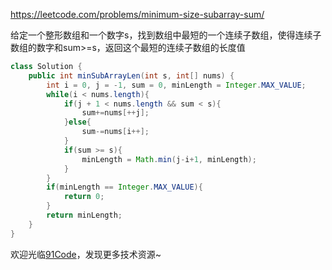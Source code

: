 https://leetcode.com/problems/minimum-size-subarray-sum/

给定一个整形数组和一个数字s，找到数组中最短的一个连续子数组，使得连续子数组的数字和sum>=s，返回这个最短的连续子数组的长度值

```java
class Solution {
    public int minSubArrayLen(int s, int[] nums) {
        int i = 0, j = -1, sum = 0, minLength = Integer.MAX_VALUE;
        while(i < nums.length){
            if(j + 1 < nums.length && sum < s){
                sum+=nums[++j];
            }else{
                sum-=nums[i++];
            }
            if(sum >= s){
                minLength = Math.min(j-i+1, minLength);
            }
        }
        if(minLength == Integer.MAX_VALUE){
            return 0;
        }
        return minLength;
    }
}
```

欢迎光临[91Code](http://www.91code.info/?utm_source=github&utm_medium=github)，发现更多技术资源~
